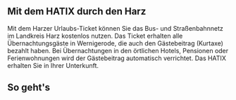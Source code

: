 ## Mit dem HATIX durch den Harz

Mit dem Harzer Urlaubs-Ticket können Sie das Bus- und Straßenbahnnetz im Landkreis Harz kostenlos nutzen. Das Ticket erhalten 
alle Übernachtungsgäste in Wernigerode, die auch den Gästebeitrag (Kurtaxe) bezahlt haben. Bei Übernachtungen in den örtlichen Hotels,
Pensionen oder Ferienwohnungen wird der Gästebeitrag automatisch verrichtet. Das HATIX erhalten Sie in Ihrer Unterkunft.

## So geht's

